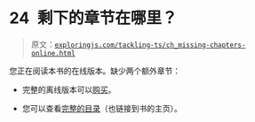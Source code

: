 # 24 剩下的章节在哪里？

> 原文：[`exploringjs.com/tackling-ts/ch_missing-chapters-online.html`](https://exploringjs.com/tackling-ts/ch_missing-chapters-online.html)

您正在阅读本书的在线版本。缺少两个额外章节：

+   完整的离线版本可以[购买](https://exploringjs.com/tackling-ts/#buy)。

+   您可以查看[完整的目录](https://exploringjs.com/tackling-ts/downloads/complete-toc.html)（也链接到书的主页）。
